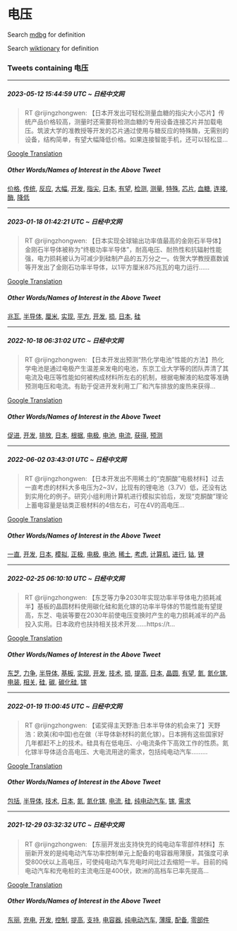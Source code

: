# 电压

Search [mdbg](https://www.mdbg.net/chinese/dictionary?page=worddict&wdrst=0&wdqb=电压) for definition

Search [wiktionary](https://en.wiktionary.org/wiki/电压) for definition

### Tweets containing 电压

___
##### 2023-05-12 15:44:59 UTC ~ 日经中文网
> RT @rijingzhongwen: 【日本开发出可轻松测量血糖的指尖大小芯片】传统产品价格较高，测量时还需要将检测血糖的专用设备连接芯片并加载电压。筑波大学的准教授等开发的芯片通过使用与糖反应的特殊酶，无需别的设备，结构简单，有望大幅降低价格。如果连接智能手机，还可以轻松显…

[Google Translation](https://translate.google.com/?hi=en&tab=TT&sl=zh-CN&tl=en&op=translate&text=RT+%40rijingzhongwen%3A+%E3%80%90%E6%97%A5%E6%9C%AC%E5%BC%80%E5%8F%91%E5%87%BA%E5%8F%AF%E8%BD%BB%E6%9D%BE%E6%B5%8B%E9%87%8F%E8%A1%80%E7%B3%96%E7%9A%84%E6%8C%87%E5%B0%96%E5%A4%A7%E5%B0%8F%E8%8A%AF%E7%89%87%E3%80%91%E4%BC%A0%E7%BB%9F%E4%BA%A7%E5%93%81%E4%BB%B7%E6%A0%BC%E8%BE%83%E9%AB%98%EF%BC%8C%E6%B5%8B%E9%87%8F%E6%97%B6%E8%BF%98%E9%9C%80%E8%A6%81%E5%B0%86%E6%A3%80%E6%B5%8B%E8%A1%80%E7%B3%96%E7%9A%84%E4%B8%93%E7%94%A8%E8%AE%BE%E5%A4%87%E8%BF%9E%E6%8E%A5%E8%8A%AF%E7%89%87%E5%B9%B6%E5%8A%A0%E8%BD%BD%E7%94%B5%E5%8E%8B%E3%80%82%E7%AD%91%E6%B3%A2%E5%A4%A7%E5%AD%A6%E7%9A%84%E5%87%86%E6%95%99%E6%8E%88%E7%AD%89%E5%BC%80%E5%8F%91%E7%9A%84%E8%8A%AF%E7%89%87%E9%80%9A%E8%BF%87%E4%BD%BF%E7%94%A8%E4%B8%8E%E7%B3%96%E5%8F%8D%E5%BA%94%E7%9A%84%E7%89%B9%E6%AE%8A%E9%85%B6%EF%BC%8C%E6%97%A0%E9%9C%80%E5%88%AB%E7%9A%84%E8%AE%BE%E5%A4%87%EF%BC%8C%E7%BB%93%E6%9E%84%E7%AE%80%E5%8D%95%EF%BC%8C%E6%9C%89%E6%9C%9B%E5%A4%A7%E5%B9%85%E9%99%8D%E4%BD%8E%E4%BB%B7%E6%A0%BC%E3%80%82%E5%A6%82%E6%9E%9C%E8%BF%9E%E6%8E%A5%E6%99%BA%E8%83%BD%E6%89%8B%E6%9C%BA%EF%BC%8C%E8%BF%98%E5%8F%AF%E4%BB%A5%E8%BD%BB%E6%9D%BE%E6%98%BE%E2%80%A6)
##### Other Words/Names of Interest in the Above Tweet
[价格](价格.md), [传统](传统.md), [反应](反应.md), [大幅](大幅.md), [开发](开发.md), [指尖](指尖.md), [日本](日本.md), [有望](有望.md), [检测](检测.md), [测量](测量.md), [特殊](特殊.md), [芯片](芯片.md), [血糖](血糖.md), [连接](连接.md), [酶](酶.md), [降低](降低.md)
___
##### 2023-01-18 01:42:21 UTC ~ 日经中文网
> RT @rijingzhongwen: 【日本实现全球输出功率值最高的金刚石半导体】金刚石半导体被称为“终极功率半导体”，耐高电压、耐热性和抗辐射性能强，电力损耗被认为可减少到硅制产品的五万分之一。佐贺大学教授嘉数诚等开发出了金刚石功率半导体，以1平方厘米875兆瓦的电力运行……

[Google Translation](https://translate.google.com/?hi=en&tab=TT&sl=zh-CN&tl=en&op=translate&text=RT+%40rijingzhongwen%3A+%E3%80%90%E6%97%A5%E6%9C%AC%E5%AE%9E%E7%8E%B0%E5%85%A8%E7%90%83%E8%BE%93%E5%87%BA%E5%8A%9F%E7%8E%87%E5%80%BC%E6%9C%80%E9%AB%98%E7%9A%84%E9%87%91%E5%88%9A%E7%9F%B3%E5%8D%8A%E5%AF%BC%E4%BD%93%E3%80%91%E9%87%91%E5%88%9A%E7%9F%B3%E5%8D%8A%E5%AF%BC%E4%BD%93%E8%A2%AB%E7%A7%B0%E4%B8%BA%E2%80%9C%E7%BB%88%E6%9E%81%E5%8A%9F%E7%8E%87%E5%8D%8A%E5%AF%BC%E4%BD%93%E2%80%9D%EF%BC%8C%E8%80%90%E9%AB%98%E7%94%B5%E5%8E%8B%E3%80%81%E8%80%90%E7%83%AD%E6%80%A7%E5%92%8C%E6%8A%97%E8%BE%90%E5%B0%84%E6%80%A7%E8%83%BD%E5%BC%BA%EF%BC%8C%E7%94%B5%E5%8A%9B%E6%8D%9F%E8%80%97%E8%A2%AB%E8%AE%A4%E4%B8%BA%E5%8F%AF%E5%87%8F%E5%B0%91%E5%88%B0%E7%A1%85%E5%88%B6%E4%BA%A7%E5%93%81%E7%9A%84%E4%BA%94%E4%B8%87%E5%88%86%E4%B9%8B%E4%B8%80%E3%80%82%E4%BD%90%E8%B4%BA%E5%A4%A7%E5%AD%A6%E6%95%99%E6%8E%88%E5%98%89%E6%95%B0%E8%AF%9A%E7%AD%89%E5%BC%80%E5%8F%91%E5%87%BA%E4%BA%86%E9%87%91%E5%88%9A%E7%9F%B3%E5%8A%9F%E7%8E%87%E5%8D%8A%E5%AF%BC%E4%BD%93%EF%BC%8C%E4%BB%A51%E5%B9%B3%E6%96%B9%E5%8E%98%E7%B1%B3875%E5%85%86%E7%93%A6%E7%9A%84%E7%94%B5%E5%8A%9B%E8%BF%90%E8%A1%8C%E2%80%A6%E2%80%A6)
##### Other Words/Names of Interest in the Above Tweet
[兆瓦](兆瓦.md), [半导体](半导体.md), [厘米](厘米.md), [实现](实现.md), [平方](平方.md), [开发](开发.md), [损](损.md), [日本](日本.md), [硅](硅.md)
___
##### 2022-10-18 06:31:02 UTC ~ 日经中文网
> RT @rijingzhongwen: 【日本开发出预测“热化学电池”性能的方法】热化学电池是通过电极产生温差来发电的电池，东京工业大学等的团队弄清了其电流及电压等性能如何被构成材料所左右的机制，根据电解液的粘度等准确预测电压和电流。有助于促进开发利用工厂和汽车排放的废热来获得…

[Google Translation](https://translate.google.com/?hi=en&tab=TT&sl=zh-CN&tl=en&op=translate&text=RT+%40rijingzhongwen%3A+%E3%80%90%E6%97%A5%E6%9C%AC%E5%BC%80%E5%8F%91%E5%87%BA%E9%A2%84%E6%B5%8B%E2%80%9C%E7%83%AD%E5%8C%96%E5%AD%A6%E7%94%B5%E6%B1%A0%E2%80%9D%E6%80%A7%E8%83%BD%E7%9A%84%E6%96%B9%E6%B3%95%E3%80%91%E7%83%AD%E5%8C%96%E5%AD%A6%E7%94%B5%E6%B1%A0%E6%98%AF%E9%80%9A%E8%BF%87%E7%94%B5%E6%9E%81%E4%BA%A7%E7%94%9F%E6%B8%A9%E5%B7%AE%E6%9D%A5%E5%8F%91%E7%94%B5%E7%9A%84%E7%94%B5%E6%B1%A0%EF%BC%8C%E4%B8%9C%E4%BA%AC%E5%B7%A5%E4%B8%9A%E5%A4%A7%E5%AD%A6%E7%AD%89%E7%9A%84%E5%9B%A2%E9%98%9F%E5%BC%84%E6%B8%85%E4%BA%86%E5%85%B6%E7%94%B5%E6%B5%81%E5%8F%8A%E7%94%B5%E5%8E%8B%E7%AD%89%E6%80%A7%E8%83%BD%E5%A6%82%E4%BD%95%E8%A2%AB%E6%9E%84%E6%88%90%E6%9D%90%E6%96%99%E6%89%80%E5%B7%A6%E5%8F%B3%E7%9A%84%E6%9C%BA%E5%88%B6%EF%BC%8C%E6%A0%B9%E6%8D%AE%E7%94%B5%E8%A7%A3%E6%B6%B2%E7%9A%84%E7%B2%98%E5%BA%A6%E7%AD%89%E5%87%86%E7%A1%AE%E9%A2%84%E6%B5%8B%E7%94%B5%E5%8E%8B%E5%92%8C%E7%94%B5%E6%B5%81%E3%80%82%E6%9C%89%E5%8A%A9%E4%BA%8E%E4%BF%83%E8%BF%9B%E5%BC%80%E5%8F%91%E5%88%A9%E7%94%A8%E5%B7%A5%E5%8E%82%E5%92%8C%E6%B1%BD%E8%BD%A6%E6%8E%92%E6%94%BE%E7%9A%84%E5%BA%9F%E7%83%AD%E6%9D%A5%E8%8E%B7%E5%BE%97%E2%80%A6)
##### Other Words/Names of Interest in the Above Tweet
[促进](促进.md), [开发](开发.md), [排放](排放.md), [日本](日本.md), [根据](根据.md), [电极](电极.md), [电池](电池.md), [电流](电流.md), [获得](获得.md), [预测](预测.md)
___
##### 2022-06-02 03:43:01 UTC ~ 日经中文网
> RT @rijingzhongwen: 【日本开发出不用稀土的“克酮酸”电极材料】过去一直考虑的材料大多电压为2~3V，比现有的锂电池（3.7V）低，还没有达到实用化的例子。研究小组利用计算机进行模拟实验后，发现“克酮酸”理论上蓄电容量是钴类正极材料的4倍左右，可在4V的高电压…

[Google Translation](https://translate.google.com/?hi=en&tab=TT&sl=zh-CN&tl=en&op=translate&text=RT+%40rijingzhongwen%3A+%E3%80%90%E6%97%A5%E6%9C%AC%E5%BC%80%E5%8F%91%E5%87%BA%E4%B8%8D%E7%94%A8%E7%A8%80%E5%9C%9F%E7%9A%84%E2%80%9C%E5%85%8B%E9%85%AE%E9%85%B8%E2%80%9D%E7%94%B5%E6%9E%81%E6%9D%90%E6%96%99%E3%80%91%E8%BF%87%E5%8E%BB%E4%B8%80%E7%9B%B4%E8%80%83%E8%99%91%E7%9A%84%E6%9D%90%E6%96%99%E5%A4%A7%E5%A4%9A%E7%94%B5%E5%8E%8B%E4%B8%BA2~3V%EF%BC%8C%E6%AF%94%E7%8E%B0%E6%9C%89%E7%9A%84%E9%94%82%E7%94%B5%E6%B1%A0%EF%BC%883.7V%EF%BC%89%E4%BD%8E%EF%BC%8C%E8%BF%98%E6%B2%A1%E6%9C%89%E8%BE%BE%E5%88%B0%E5%AE%9E%E7%94%A8%E5%8C%96%E7%9A%84%E4%BE%8B%E5%AD%90%E3%80%82%E7%A0%94%E7%A9%B6%E5%B0%8F%E7%BB%84%E5%88%A9%E7%94%A8%E8%AE%A1%E7%AE%97%E6%9C%BA%E8%BF%9B%E8%A1%8C%E6%A8%A1%E6%8B%9F%E5%AE%9E%E9%AA%8C%E5%90%8E%EF%BC%8C%E5%8F%91%E7%8E%B0%E2%80%9C%E5%85%8B%E9%85%AE%E9%85%B8%E2%80%9D%E7%90%86%E8%AE%BA%E4%B8%8A%E8%93%84%E7%94%B5%E5%AE%B9%E9%87%8F%E6%98%AF%E9%92%B4%E7%B1%BB%E6%AD%A3%E6%9E%81%E6%9D%90%E6%96%99%E7%9A%844%E5%80%8D%E5%B7%A6%E5%8F%B3%EF%BC%8C%E5%8F%AF%E5%9C%A84V%E7%9A%84%E9%AB%98%E7%94%B5%E5%8E%8B%E2%80%A6)
##### Other Words/Names of Interest in the Above Tweet
[一直](一直.md), [开发](开发.md), [日本](日本.md), [模拟](模拟.md), [正极](正极.md), [电极](电极.md), [电池](电池.md), [稀土](稀土.md), [考虑](考虑.md), [计算机](计算机.md), [进行](进行.md), [钴](钴.md), [锂](锂.md)
___
##### 2022-02-25 06:10:10 UTC ~ 日经中文网
> RT @rijingzhongwen: 【东芝等力争2030年实现功率半导体电力损耗减半】基板的晶圆材料使用碳化硅和氮化镓的功率半导体的节能性能有望提高，东芝、电装等要在2030年前使电压变换时产生的电力损耗减半的产品投入实用。日本政府也扶持相关技术开发……https://t…

[Google Translation](https://translate.google.com/?hi=en&tab=TT&sl=zh-CN&tl=en&op=translate&text=RT+%40rijingzhongwen%3A+%E3%80%90%E4%B8%9C%E8%8A%9D%E7%AD%89%E5%8A%9B%E4%BA%892030%E5%B9%B4%E5%AE%9E%E7%8E%B0%E5%8A%9F%E7%8E%87%E5%8D%8A%E5%AF%BC%E4%BD%93%E7%94%B5%E5%8A%9B%E6%8D%9F%E8%80%97%E5%87%8F%E5%8D%8A%E3%80%91%E5%9F%BA%E6%9D%BF%E7%9A%84%E6%99%B6%E5%9C%86%E6%9D%90%E6%96%99%E4%BD%BF%E7%94%A8%E7%A2%B3%E5%8C%96%E7%A1%85%E5%92%8C%E6%B0%AE%E5%8C%96%E9%95%93%E7%9A%84%E5%8A%9F%E7%8E%87%E5%8D%8A%E5%AF%BC%E4%BD%93%E7%9A%84%E8%8A%82%E8%83%BD%E6%80%A7%E8%83%BD%E6%9C%89%E6%9C%9B%E6%8F%90%E9%AB%98%EF%BC%8C%E4%B8%9C%E8%8A%9D%E3%80%81%E7%94%B5%E8%A3%85%E7%AD%89%E8%A6%81%E5%9C%A82030%E5%B9%B4%E5%89%8D%E4%BD%BF%E7%94%B5%E5%8E%8B%E5%8F%98%E6%8D%A2%E6%97%B6%E4%BA%A7%E7%94%9F%E7%9A%84%E7%94%B5%E5%8A%9B%E6%8D%9F%E8%80%97%E5%87%8F%E5%8D%8A%E7%9A%84%E4%BA%A7%E5%93%81%E6%8A%95%E5%85%A5%E5%AE%9E%E7%94%A8%E3%80%82%E6%97%A5%E6%9C%AC%E6%94%BF%E5%BA%9C%E4%B9%9F%E6%89%B6%E6%8C%81%E7%9B%B8%E5%85%B3%E6%8A%80%E6%9C%AF%E5%BC%80%E5%8F%91%E2%80%A6%E2%80%A6https%3A%2F%2Ft%E2%80%A6)
##### Other Words/Names of Interest in the Above Tweet
[东芝](东芝.md), [力争](力争.md), [半导体](半导体.md), [基板](基板.md), [实现](实现.md), [开发](开发.md), [技术](技术.md), [损](损.md), [提高](提高.md), [日本](日本.md), [晶圆](晶圆.md), [有望](有望.md), [氮](氮.md), [氮化镓](氮化镓.md), [电装](电装.md), [相关](相关.md), [硅](硅.md), [碳](碳.md), [碳化硅](碳化硅.md), [镓](镓.md)
___
##### 2022-01-19 11:00:45 UTC ~ 日经中文网
> RT @rijingzhongwen: 【诺奖得主天野浩:日本半导体的机会来了】天野浩：欧美(和中国)也在做（半导体新材料的氮化镓）。日本拥有这些国家好几年都赶不上的技术。硅具有在低电压、小电流条件下高效工作的性质。氮化镓半导体适合高电压、大电流用途的需求，包括纯电动汽车………

[Google Translation](https://translate.google.com/?hi=en&tab=TT&sl=zh-CN&tl=en&op=translate&text=RT+%40rijingzhongwen%3A+%E3%80%90%E8%AF%BA%E5%A5%96%E5%BE%97%E4%B8%BB%E5%A4%A9%E9%87%8E%E6%B5%A9%3A%E6%97%A5%E6%9C%AC%E5%8D%8A%E5%AF%BC%E4%BD%93%E7%9A%84%E6%9C%BA%E4%BC%9A%E6%9D%A5%E4%BA%86%E3%80%91%E5%A4%A9%E9%87%8E%E6%B5%A9%EF%BC%9A%E6%AC%A7%E7%BE%8E%28%E5%92%8C%E4%B8%AD%E5%9B%BD%29%E4%B9%9F%E5%9C%A8%E5%81%9A%EF%BC%88%E5%8D%8A%E5%AF%BC%E4%BD%93%E6%96%B0%E6%9D%90%E6%96%99%E7%9A%84%E6%B0%AE%E5%8C%96%E9%95%93%EF%BC%89%E3%80%82%E6%97%A5%E6%9C%AC%E6%8B%A5%E6%9C%89%E8%BF%99%E4%BA%9B%E5%9B%BD%E5%AE%B6%E5%A5%BD%E5%87%A0%E5%B9%B4%E9%83%BD%E8%B5%B6%E4%B8%8D%E4%B8%8A%E7%9A%84%E6%8A%80%E6%9C%AF%E3%80%82%E7%A1%85%E5%85%B7%E6%9C%89%E5%9C%A8%E4%BD%8E%E7%94%B5%E5%8E%8B%E3%80%81%E5%B0%8F%E7%94%B5%E6%B5%81%E6%9D%A1%E4%BB%B6%E4%B8%8B%E9%AB%98%E6%95%88%E5%B7%A5%E4%BD%9C%E7%9A%84%E6%80%A7%E8%B4%A8%E3%80%82%E6%B0%AE%E5%8C%96%E9%95%93%E5%8D%8A%E5%AF%BC%E4%BD%93%E9%80%82%E5%90%88%E9%AB%98%E7%94%B5%E5%8E%8B%E3%80%81%E5%A4%A7%E7%94%B5%E6%B5%81%E7%94%A8%E9%80%94%E7%9A%84%E9%9C%80%E6%B1%82%EF%BC%8C%E5%8C%85%E6%8B%AC%E7%BA%AF%E7%94%B5%E5%8A%A8%E6%B1%BD%E8%BD%A6%E2%80%A6%E2%80%A6%E2%80%A6)
##### Other Words/Names of Interest in the Above Tweet
[包括](包括.md), [半导体](半导体.md), [技术](技术.md), [日本](日本.md), [氮](氮.md), [氮化镓](氮化镓.md), [电流](电流.md), [硅](硅.md), [纯电动汽车](纯电动汽车.md), [镓](镓.md), [需求](需求.md)
___
##### 2021-12-29 03:32:32 UTC ~ 日经中文网
> RT @rijingzhongwen: 【东丽开发出支持快充的纯电动车零部件材料】东丽新开发的是纯电动汽车功率控制单元上配备的电容器用薄膜，其强度可承受800伏以上高电压，可使纯电动汽车充电时间比过去缩短一半。目前的纯电动汽车和充电桩的主流电压是400伏，欧洲的高档车已率先提高…

[Google Translation](https://translate.google.com/?hi=en&tab=TT&sl=zh-CN&tl=en&op=translate&text=RT+%40rijingzhongwen%3A+%E3%80%90%E4%B8%9C%E4%B8%BD%E5%BC%80%E5%8F%91%E5%87%BA%E6%94%AF%E6%8C%81%E5%BF%AB%E5%85%85%E7%9A%84%E7%BA%AF%E7%94%B5%E5%8A%A8%E8%BD%A6%E9%9B%B6%E9%83%A8%E4%BB%B6%E6%9D%90%E6%96%99%E3%80%91%E4%B8%9C%E4%B8%BD%E6%96%B0%E5%BC%80%E5%8F%91%E7%9A%84%E6%98%AF%E7%BA%AF%E7%94%B5%E5%8A%A8%E6%B1%BD%E8%BD%A6%E5%8A%9F%E7%8E%87%E6%8E%A7%E5%88%B6%E5%8D%95%E5%85%83%E4%B8%8A%E9%85%8D%E5%A4%87%E7%9A%84%E7%94%B5%E5%AE%B9%E5%99%A8%E7%94%A8%E8%96%84%E8%86%9C%EF%BC%8C%E5%85%B6%E5%BC%BA%E5%BA%A6%E5%8F%AF%E6%89%BF%E5%8F%97800%E4%BC%8F%E4%BB%A5%E4%B8%8A%E9%AB%98%E7%94%B5%E5%8E%8B%EF%BC%8C%E5%8F%AF%E4%BD%BF%E7%BA%AF%E7%94%B5%E5%8A%A8%E6%B1%BD%E8%BD%A6%E5%85%85%E7%94%B5%E6%97%B6%E9%97%B4%E6%AF%94%E8%BF%87%E5%8E%BB%E7%BC%A9%E7%9F%AD%E4%B8%80%E5%8D%8A%E3%80%82%E7%9B%AE%E5%89%8D%E7%9A%84%E7%BA%AF%E7%94%B5%E5%8A%A8%E6%B1%BD%E8%BD%A6%E5%92%8C%E5%85%85%E7%94%B5%E6%A1%A9%E7%9A%84%E4%B8%BB%E6%B5%81%E7%94%B5%E5%8E%8B%E6%98%AF400%E4%BC%8F%EF%BC%8C%E6%AC%A7%E6%B4%B2%E7%9A%84%E9%AB%98%E6%A1%A3%E8%BD%A6%E5%B7%B2%E7%8E%87%E5%85%88%E6%8F%90%E9%AB%98%E2%80%A6)
##### Other Words/Names of Interest in the Above Tweet
[东丽](东丽.md), [充电](充电.md), [开发](开发.md), [控制](控制.md), [提高](提高.md), [支持](支持.md), [电容器](电容器.md), [纯电动汽车](纯电动汽车.md), [薄膜](薄膜.md), [配备](配备.md), [零部件](零部件.md)

